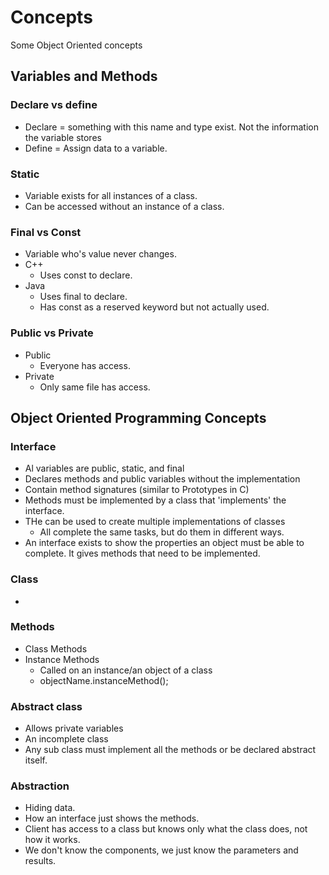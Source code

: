 # Concepts 

Some Object Oriented concepts 

Variables and Methods
-

### Declare vs define
- Declare = something with this name and type exist. Not the information the variable stores
- Define = Assign data to a variable. 

### Static
- Variable exists for all instances of a class.
- Can be accessed without an instance of a class.

### Final vs Const
- Variable who's value never changes.
- C++
	- Uses const to declare.
- Java
	- Uses final to declare.
	- Has const as a reserved keyword but not actually used.

### Public vs Private
- Public
	- Everyone has access.
- Private
	- Only same file has access.

Object Oriented Programming Concepts
-

### Interface 
- Al variables are public, static, and final
- Declares methods and public variables without the implementation 
- Contain method signatures (similar to Prototypes in C)
- Methods must be implemented by a class that 'implements' the interface. 
- THe can be used to create multiple implementations of classes
    + All complete the same tasks, but do them in different ways. 
- An interface exists to show the properties an object must be able to complete. It gives methods that need to be implemented. 

### Class
- 

### Methods
- Class Methods
- Instance Methods
	- Called on an instance/an object of a class
	- objectName.instanceMethod();

### Abstract class 
- Allows private variables 
- An incomplete class
- Any sub class must implement all the methods or be declared abstract itself. 

### Abstraction
- Hiding data.
- How an interface just shows the methods.
- Client has access to a class but knows only what the class does, not how it works.
- We don't know the components, we just know the parameters and results.

